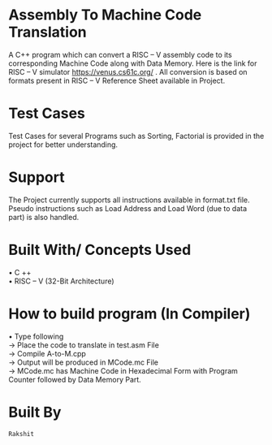 # Assembly To Machine Code Translation
A C++ program which can convert a RISC – V assembly code to its corresponding Machine Code along with Data Memory. Here is the link for RISC – V simulator https://venus.cs61c.org/ . All conversion is based on formats present in RISC – V Reference Sheet available in Project.

# Test Cases
Test Cases for several Programs such as Sorting, Factorial is provided in the project for better understanding.

# Support
The Project currently supports all instructions available in format.txt file. Pseudo instructions such as Load Address and Load Word (due to data part) is also handled.

# Built With/ Concepts Used
•	C ++      \
•	RISC – V (32-Bit Architecture)

# How to build program (In Compiler)
•	Type following  \
->	Place the code to translate in test.asm File  \
->	Compile A-to-M.cpp  \
->	Output will be produced in MCode.mc File  \
->	MCode.mc has Machine Code in Hexadecimal Form with Program Counter followed by Data Memory Part.


# Built By
	Rakshit


